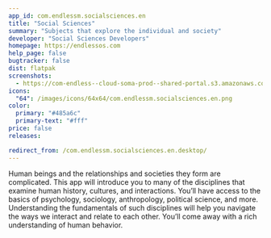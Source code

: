 ```yaml
---
app_id: com.endlessm.socialsciences.en
title: "Social Sciences"
summary: "Subjects that explore the individual and society"
developer: "Social Sciences Developers"
homepage: https://endlessos.com
help_page: false
bugtracker: false
dist: flatpak
screenshots:
  - https://com-endless--cloud-soma-prod--shared-portal.s3.amazonaws.com/apps.297.screenshots.d675ecdb-0a32-44ce-ace8-005afaf1d8a3_201810232130441818.png
icons:
  "64": /images/icons/64x64/com.endlessm.socialsciences.en.png
color:
  primary: "#485a6c"
  primary-text: "#fff"
price: false
releases:

redirect_from: /com.endlessm.socialsciences.en.desktop/
---
```


<p>Human beings and the relationships and societies they form are complicated. This app will introduce you to many of the disciplines that examine human history, cultures, and interactions. You’ll have access to the basics of psychology, sociology, anthropology, political science, and more. Understanding the fundamentals of such disciplines will help you navigate the ways we interact and relate to each other. You’ll come away with a rich understanding of human behavior.</p>